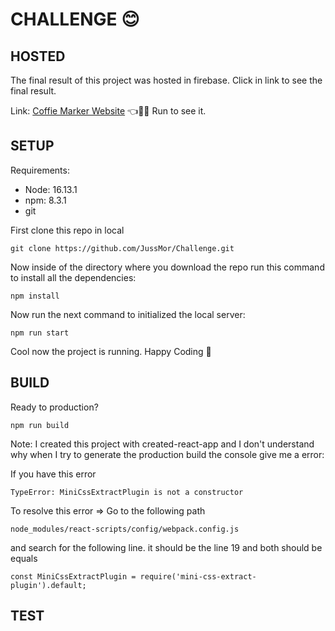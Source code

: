 # **CHALLENGE**  😊
## HOSTED  

<p >The final result of this project was hosted in firebase. Click in link to see the final result.</p>


Link: [Coffie Marker Website]( https://elit-a1a7a.web.app/ ) 👈🏃‍♂️ Run to see it.

## SETUP

Requirements:
- Node: 16.13.1
- npm: 8.3.1
- git

First clone this repo in local 
```
git clone https://github.com/JussMor/Challenge.git
```

Now inside of the directory where you download the repo run this command to install all the dependencies:
```
npm install 
```
Now run the next command  to initialized the local server:

```
npm run start
```
Cool now the project is running. Happy Coding 👨
## BUILD

Ready to production?
```
npm run build
```
 Note: I created this project with created-react-app and I don't understand why when I try to generate the production build the console give me a error:

 If you have this error 
 ```
 TypeError: MiniCssExtractPlugin is not a constructor
 ```
To resolve this error => Go to the following path
```
node_modules/react-scripts/config/webpack.config.js
```
and search for the following line. it should be the line 19 and both should be  equals
```
const MiniCssExtractPlugin = require('mini-css-extract-plugin').default;
```

## TEST



